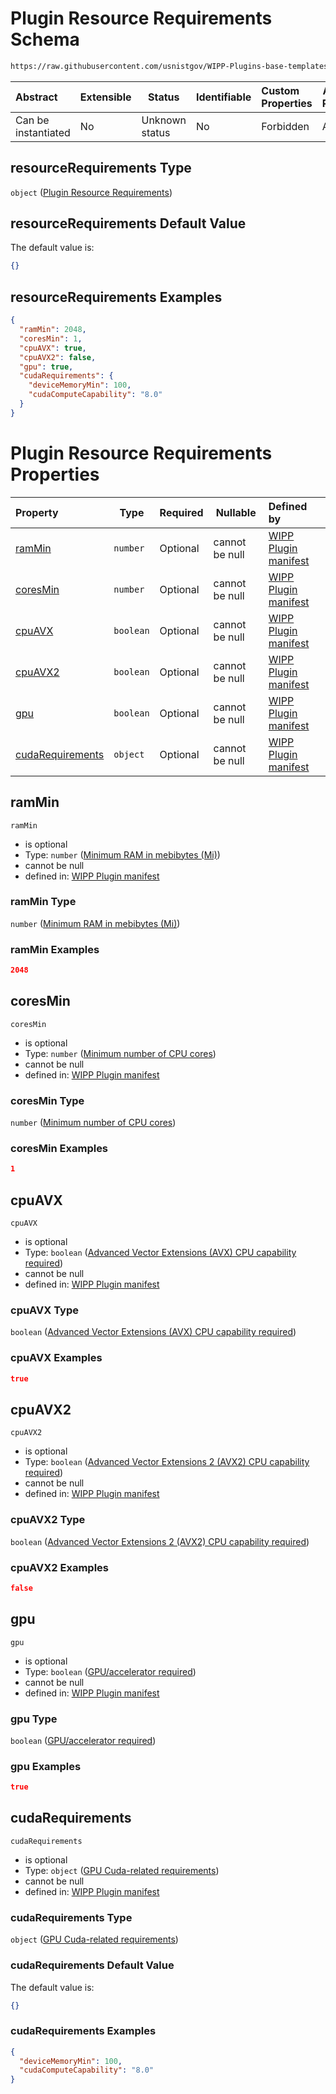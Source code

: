 # Plugin Resource Requirements Schema

```txt
https://raw.githubusercontent.com/usnistgov/WIPP-Plugins-base-templates/master/plugin-manifest/schema/wipp-plugin-manifest-schema.json#/properties/resourceRequirements
```




| Abstract            | Extensible | Status         | Identifiable | Custom Properties | Additional Properties | Access Restrictions | Defined In                                                                  |
| :------------------ | ---------- | -------------- | ------------ | :---------------- | --------------------- | ------------------- | --------------------------------------------------------------------------- |
| Can be instantiated | No         | Unknown status | No           | Forbidden         | Allowed               | none                | [wipp-plugin.schema.json\*](wipp-plugin.schema.json "open original schema") |

## resourceRequirements Type

`object` ([Plugin Resource Requirements](wipp-plugin-properties-plugin-resource-requirements.md))

## resourceRequirements Default Value

The default value is:

```json
{}
```

## resourceRequirements Examples

```json
{
  "ramMin": 2048,
  "coresMin": 1,
  "cpuAVX": true,
  "cpuAVX2": false,
  "gpu": true,
  "cudaRequirements": {
    "deviceMemoryMin": 100,
    "cudaComputeCapability": "8.0"
  }
}
```

# Plugin Resource Requirements Properties

| Property                              | Type      | Required | Nullable       | Defined by                                                                                                                                                                                                                                                                                                                                            |
| :------------------------------------ | --------- | -------- | -------------- | :---------------------------------------------------------------------------------------------------------------------------------------------------------------------------------------------------------------------------------------------------------------------------------------------------------------------------------------------------- |
| [ramMin](#ramMin)                     | `number`  | Optional | cannot be null | [WIPP Plugin manifest](wipp-plugin-properties-plugin-resource-requirements-properties-minimum-ram-in-mebibytes-mi.md "https&#x3A;//raw.githubusercontent.com/usnistgov/WIPP-Plugins-base-templates/master/plugin-manifest/schema/wipp-plugin-manifest-schema.json#/properties/resourceRequirements/properties/ramMin")                                |
| [coresMin](#coresMin)                 | `number`  | Optional | cannot be null | [WIPP Plugin manifest](wipp-plugin-properties-plugin-resource-requirements-properties-minimum-number-of-cpu-cores.md "https&#x3A;//raw.githubusercontent.com/usnistgov/WIPP-Plugins-base-templates/master/plugin-manifest/schema/wipp-plugin-manifest-schema.json#/properties/resourceRequirements/properties/coresMin")                              |
| [cpuAVX](#cpuAVX)                     | `boolean` | Optional | cannot be null | [WIPP Plugin manifest](wipp-plugin-properties-plugin-resource-requirements-properties-advanced-vector-extensions-avx-cpu-capability-required.md "https&#x3A;//raw.githubusercontent.com/usnistgov/WIPP-Plugins-base-templates/master/plugin-manifest/schema/wipp-plugin-manifest-schema.json#/properties/resourceRequirements/properties/cpuAVX")     |
| [cpuAVX2](#cpuAVX2)                   | `boolean` | Optional | cannot be null | [WIPP Plugin manifest](wipp-plugin-properties-plugin-resource-requirements-properties-advanced-vector-extensions-2-avx2-cpu-capability-required.md "https&#x3A;//raw.githubusercontent.com/usnistgov/WIPP-Plugins-base-templates/master/plugin-manifest/schema/wipp-plugin-manifest-schema.json#/properties/resourceRequirements/properties/cpuAVX2") |
| [gpu](#gpu)                           | `boolean` | Optional | cannot be null | [WIPP Plugin manifest](wipp-plugin-properties-plugin-resource-requirements-properties-gpuaccelerator-required.md "https&#x3A;//raw.githubusercontent.com/usnistgov/WIPP-Plugins-base-templates/master/plugin-manifest/schema/wipp-plugin-manifest-schema.json#/properties/resourceRequirements/properties/gpu")                                       |
| [cudaRequirements](#cudaRequirements) | `object`  | Optional | cannot be null | [WIPP Plugin manifest](wipp-plugin-properties-plugin-resource-requirements-properties-gpu-cuda-related-requirements.md "https&#x3A;//raw.githubusercontent.com/usnistgov/WIPP-Plugins-base-templates/master/plugin-manifest/schema/wipp-plugin-manifest-schema.json#/properties/resourceRequirements/properties/cudaRequirements")                    |

## ramMin




`ramMin`

-   is optional
-   Type: `number` ([Minimum RAM in mebibytes (Mi)](wipp-plugin-properties-plugin-resource-requirements-properties-minimum-ram-in-mebibytes-mi.md))
-   cannot be null
-   defined in: [WIPP Plugin manifest](wipp-plugin-properties-plugin-resource-requirements-properties-minimum-ram-in-mebibytes-mi.md "https&#x3A;//raw.githubusercontent.com/usnistgov/WIPP-Plugins-base-templates/master/plugin-manifest/schema/wipp-plugin-manifest-schema.json#/properties/resourceRequirements/properties/ramMin")

### ramMin Type

`number` ([Minimum RAM in mebibytes (Mi)](wipp-plugin-properties-plugin-resource-requirements-properties-minimum-ram-in-mebibytes-mi.md))

### ramMin Examples

```json
2048
```

## coresMin




`coresMin`

-   is optional
-   Type: `number` ([Minimum number of CPU cores](wipp-plugin-properties-plugin-resource-requirements-properties-minimum-number-of-cpu-cores.md))
-   cannot be null
-   defined in: [WIPP Plugin manifest](wipp-plugin-properties-plugin-resource-requirements-properties-minimum-number-of-cpu-cores.md "https&#x3A;//raw.githubusercontent.com/usnistgov/WIPP-Plugins-base-templates/master/plugin-manifest/schema/wipp-plugin-manifest-schema.json#/properties/resourceRequirements/properties/coresMin")

### coresMin Type

`number` ([Minimum number of CPU cores](wipp-plugin-properties-plugin-resource-requirements-properties-minimum-number-of-cpu-cores.md))

### coresMin Examples

```json
1
```

## cpuAVX




`cpuAVX`

-   is optional
-   Type: `boolean` ([Advanced Vector Extensions (AVX) CPU capability required](wipp-plugin-properties-plugin-resource-requirements-properties-advanced-vector-extensions-avx-cpu-capability-required.md))
-   cannot be null
-   defined in: [WIPP Plugin manifest](wipp-plugin-properties-plugin-resource-requirements-properties-advanced-vector-extensions-avx-cpu-capability-required.md "https&#x3A;//raw.githubusercontent.com/usnistgov/WIPP-Plugins-base-templates/master/plugin-manifest/schema/wipp-plugin-manifest-schema.json#/properties/resourceRequirements/properties/cpuAVX")

### cpuAVX Type

`boolean` ([Advanced Vector Extensions (AVX) CPU capability required](wipp-plugin-properties-plugin-resource-requirements-properties-advanced-vector-extensions-avx-cpu-capability-required.md))

### cpuAVX Examples

```json
true
```

## cpuAVX2




`cpuAVX2`

-   is optional
-   Type: `boolean` ([Advanced Vector Extensions 2 (AVX2) CPU capability required](wipp-plugin-properties-plugin-resource-requirements-properties-advanced-vector-extensions-2-avx2-cpu-capability-required.md))
-   cannot be null
-   defined in: [WIPP Plugin manifest](wipp-plugin-properties-plugin-resource-requirements-properties-advanced-vector-extensions-2-avx2-cpu-capability-required.md "https&#x3A;//raw.githubusercontent.com/usnistgov/WIPP-Plugins-base-templates/master/plugin-manifest/schema/wipp-plugin-manifest-schema.json#/properties/resourceRequirements/properties/cpuAVX2")

### cpuAVX2 Type

`boolean` ([Advanced Vector Extensions 2 (AVX2) CPU capability required](wipp-plugin-properties-plugin-resource-requirements-properties-advanced-vector-extensions-2-avx2-cpu-capability-required.md))

### cpuAVX2 Examples

```json
false
```

## gpu




`gpu`

-   is optional
-   Type: `boolean` ([GPU/accelerator required](wipp-plugin-properties-plugin-resource-requirements-properties-gpuaccelerator-required.md))
-   cannot be null
-   defined in: [WIPP Plugin manifest](wipp-plugin-properties-plugin-resource-requirements-properties-gpuaccelerator-required.md "https&#x3A;//raw.githubusercontent.com/usnistgov/WIPP-Plugins-base-templates/master/plugin-manifest/schema/wipp-plugin-manifest-schema.json#/properties/resourceRequirements/properties/gpu")

### gpu Type

`boolean` ([GPU/accelerator required](wipp-plugin-properties-plugin-resource-requirements-properties-gpuaccelerator-required.md))

### gpu Examples

```json
true
```

## cudaRequirements




`cudaRequirements`

-   is optional
-   Type: `object` ([GPU Cuda-related requirements](wipp-plugin-properties-plugin-resource-requirements-properties-gpu-cuda-related-requirements.md))
-   cannot be null
-   defined in: [WIPP Plugin manifest](wipp-plugin-properties-plugin-resource-requirements-properties-gpu-cuda-related-requirements.md "https&#x3A;//raw.githubusercontent.com/usnistgov/WIPP-Plugins-base-templates/master/plugin-manifest/schema/wipp-plugin-manifest-schema.json#/properties/resourceRequirements/properties/cudaRequirements")

### cudaRequirements Type

`object` ([GPU Cuda-related requirements](wipp-plugin-properties-plugin-resource-requirements-properties-gpu-cuda-related-requirements.md))

### cudaRequirements Default Value

The default value is:

```json
{}
```

### cudaRequirements Examples

```json
{
  "deviceMemoryMin": 100,
  "cudaComputeCapability": "8.0"
}
```
